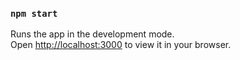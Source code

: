 

### `npm start`
Runs the app in the development mode.\
Open [http://localhost:3000](http://localhost:3000) to view it in your browser.
